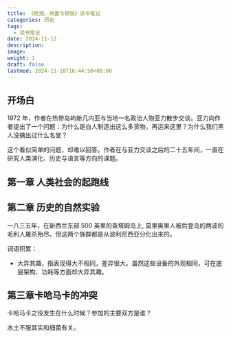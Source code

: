 ```yaml
---
title: 《枪炮、病菌与钢铁》读书笔记
categories: 历史
tags:
  - 读书笔记
date: 2024-11-12
description: 
image: 
weight: 1
draft: false
lastmod: 2024-11-18T16:44:50+08:00
---
```

## 开场白

1972 年，作者在热带岛屿新几内亚与当地一名政治人物亚力散步交谈。亚力向作者提出了一个问题：为什么是白人制造出这么多货物，再运来这里？为什么我们黑人没搞出过什么名堂？

这个看似简单的问题，却难以回答。作者在与亚力交谈之后的二十五年间，一直在研究人类演化、历史与语言等方向的课题。



## 第一章 人类社会的起跑线


## 第二章 历史的自然实验

一八三五年，在新西兰东部 500 英里的查塔姆岛上, 莫里奥里人被后登岛的两波的毛利人屠杀殆尽。但这两个族群都是从波利尼西亚分化出来的。

词语积累：
- 大异其趣，指表现得大不相同，差异很大。虽然这些设备的外观相同，可在底层架构、功耗等方面却大异其趣。

## 第三章卡哈马卡的冲突

卡哈马卡之役发生在什么时候？参加的主要双方是谁？

水土不服其实和细菌有关。